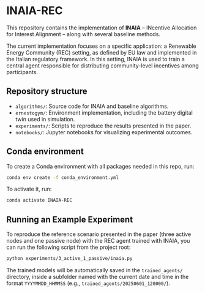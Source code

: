# INAIA-REC

This repository contains the implementation of **INAIA** – INcentive Allocation for Interest Alignment – along with several baseline methods.

The current implementation focuses on a specific application: a Renewable Energy Community (REC) setting, as defined by EU law and implemented in the Italian regulatory framework. In this setting, INAIA is used to train a central agent responsible for distributing community-level incentives among participants.

## Repository structure

- ``algorithms/``: Source code for INAIA and baseline algorithms.
- ``ernestogym/``: Environment implementation, including the battery digital twin used in simulation.
- ``experiments/``:  Scripts to reproduce the results presented in the paper.
- ``notebooks/``: Jupyter notebooks for visualizing experimental outcomes.

## Conda environment

To create a Conda environment with all packages needed in this repo, run:

```bash
conda env create -f conda_environment.yml
```

To activate it, run:

```bash
conda activate INAIA-REC
```

## Running an Example Experiment

To reproduce the reference scenario presented in the paper (three active nodes and one passive node) with the REC agent trained with INAIA, you can run the following script from the project root:

```bash
python experiments/3_active_1_passive/inaia.py
```

The trained models will be automatically saved in the ``trained_agents/`` directory, inside a subfolder named with the current date and time in the format ``YYYYMMDD_HHMMSS`` (e.g., ``trained_agents/20250601_120000/``).